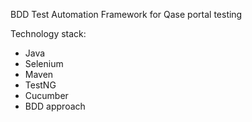 BDD Test Automation Framework for Qase portal testing

Technology stack:

- Java
- Selenium
- Maven
- TestNG
- Cucumber
- BDD approach